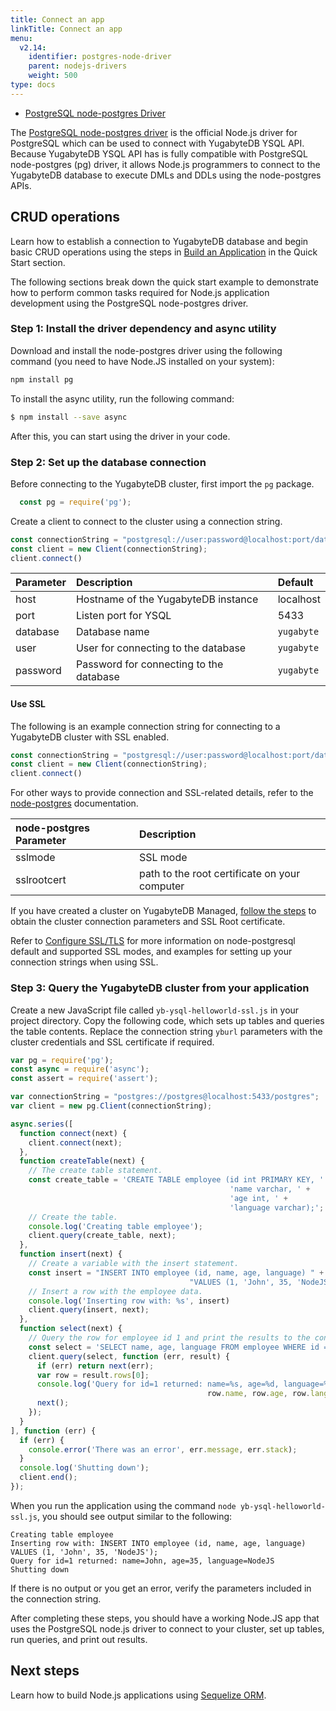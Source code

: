 ```yaml
---
title: Connect an app
linkTitle: Connect an app
menu:
  v2.14:
    identifier: postgres-node-driver
    parent: nodejs-drivers
    weight: 500
type: docs
---
```


<ul class="nav nav-tabs-alt nav-tabs-yb">

  <li >
    <a href="../postgres-node-driver/" class="nav-link active">
      <i class="icon-postgres" aria-hidden="true"></i>
      PostgreSQL node-postgres Driver
    </a>
  </li>

</ul>

The [PostgreSQL node-postgres driver](https://node-postgres.com/) is the official Node.js driver for PostgreSQL which can be used to connect with YugabyteDB YSQL API. Because YugabyteDB YSQL API has is fully compatible with PostgreSQL node-postgres (pg) driver, it allows Node.js programmers to connect to the YugabyteDB database to execute DMLs and DDLs using the node-postgres APIs.

## CRUD operations

Learn how to establish a connection to YugabyteDB database and begin basic CRUD operations using the steps in [Build an Application](/preview/tutorials/quick-start/build-apps/nodejs/ysql-pg/) in the Quick Start section.

The following sections break down the quick start example to demonstrate how to perform common tasks required for Node.js application development using the PostgreSQL node-postgres driver.

### Step 1: Install the driver dependency and async utility

Download and install the node-postgres driver using the following command (you need to have Node.JS installed on your system):

```sh
npm install pg
```

To install the async utility, run the following command:

```sh
$ npm install --save async
```

After this, you can start using the driver in your code.

### Step 2:  Set up the database connection

Before connecting to the YugabyteDB cluster, first import the `pg` package.

``` js
  const pg = require('pg');
```

Create a client to connect to the cluster using a connection string.

```javascript
const connectionString = "postgresql://user:password@localhost:port/database"
const client = new Client(connectionString);
client.connect()
```

| Parameter | Description | Default |
| :-------- | :---------- | :------ |
| host | Hostname of the YugabyteDB instance | localhost |
| port | Listen port for YSQL | 5433 |
| database | Database name | `yugabyte` |
| user | User for connecting to the database | `yugabyte` |
| password | Password for connecting to the database | `yugabyte` |

#### Use SSL

The following is an example connection string for connecting to a YugabyteDB cluster with SSL enabled.

```javascript
const connectionString = "postgresql://user:password@localhost:port/database?ssl=true&sslmode=verify-full&sslrootcert=~/.postgresql/root.crt"
const client = new Client(connectionString);
client.connect()
```

For other ways to provide connection and SSL-related details, refer to the [node-postgres](https://node-postgres.com/) documentation.

| node-postgres Parameter | Description |
| :---------------------- | :---------- |
| sslmode | SSL mode |
| sslrootcert | path to the root certificate on your computer |

If you have created a cluster on YugabyteDB Managed, [follow the steps](../../../yugabyte-cloud/cloud-connect/connect-applications/) to obtain the cluster connection parameters and SSL Root certificate.

Refer to [Configure SSL/TLS](../../../reference/drivers/nodejs/postgres-pg-reference/#configure-ssl-tls) for more information on node-postgresql default and supported SSL modes, and examples for setting up your connection strings when using SSL.

### Step 3: Query the YugabyteDB cluster from your application

Create a new JavaScript file called `yb-ysql-helloworld-ssl.js` in your project directory. Copy the following code, which sets up tables and queries the table contents. Replace the connection string `yburl` parameters with the cluster credentials and SSL certificate if required.

```js
var pg = require('pg');
const async = require('async');
const assert = require('assert');

var connectionString = "postgres://postgres@localhost:5433/postgres";
var client = new pg.Client(connectionString);

async.series([
  function connect(next) {
    client.connect(next);
  },
  function createTable(next) {
    // The create table statement.
    const create_table = 'CREATE TABLE employee (id int PRIMARY KEY, ' +
                                                 'name varchar, ' +
                                                 'age int, ' +
                                                 'language varchar);';
    // Create the table.
    console.log('Creating table employee');
    client.query(create_table, next);
  },
  function insert(next) {
    // Create a variable with the insert statement.
    const insert = "INSERT INTO employee (id, name, age, language) " +
                                        "VALUES (1, 'John', 35, 'NodeJS');";
    // Insert a row with the employee data.
    console.log('Inserting row with: %s', insert)
    client.query(insert, next);
  },
  function select(next) {
    // Query the row for employee id 1 and print the results to the console.
    const select = 'SELECT name, age, language FROM employee WHERE id = 1;';
    client.query(select, function (err, result) {
      if (err) return next(err);
      var row = result.rows[0];
      console.log('Query for id=1 returned: name=%s, age=%d, language=%s',
                                            row.name, row.age, row.language);
      next();
    });
  }
], function (err) {
  if (err) {
    console.error('There was an error', err.message, err.stack);
  }
  console.log('Shutting down');
  client.end();
});
```

When you run the application using the command `node yb-ysql-helloworld-ssl.js`, you should see output similar to the following:

```output
Creating table employee
Inserting row with: INSERT INTO employee (id, name, age, language) VALUES (1, 'John', 35, 'NodeJS');
Query for id=1 returned: name=John, age=35, language=NodeJS
Shutting down
```

If there is no output or you get an error, verify the parameters included in the connection string.

After completing these steps, you should have a working Node.JS app that uses the PostgreSQL node.js driver to connect to your cluster, set up tables, run queries, and print out results.

## Next steps

Learn how to build Node.js applications using [Sequelize ORM](../sequelize/).
